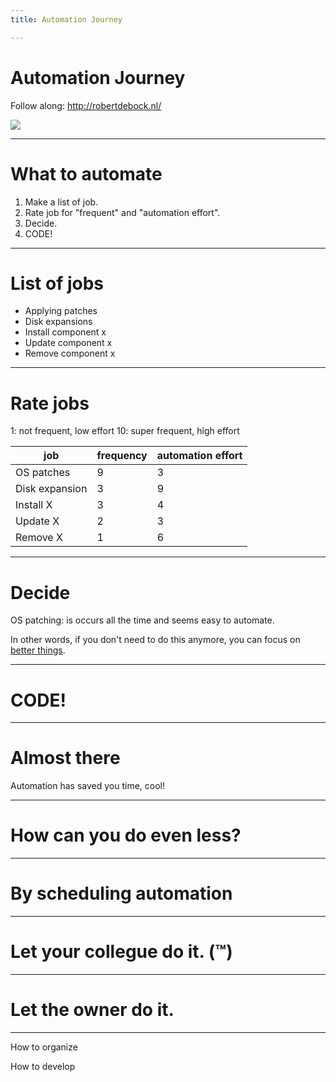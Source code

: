 ```yaml
---
title: Automation Journey

---
```


# Automation Journey

Follow along: http://robertdebock.nl/

<img src="https://api.qrserver.com/v1/create-qr-code/?size=350x350&data=http://robertdebock.nl/presentations/automation-journey/"/>

---

# What to automate

1. Make a list of job.
2. Rate job for "frequent" and "automation effort".
3. Decide.
4. CODE!

----

# List of jobs

- Applying patches
- Disk expansions
- Install component x
- Update component x
- Remove component x

----

# Rate jobs

1: not frequent, low effort
10: super frequent, high effort

|job           |frequency|automation effort|
|--------------|---------|-----------------|
|OS patches    |9        |3                |
|Disk expansion|3        |9                |
|Install X     |3        |4                |
|Update X      |2        |3                |
|Remove X      |1        |6                |

----

# Decide

OS patching: is occurs all the time and seems easy to automate.

In other words, if you don't need to do this anymore, you can focus on [better things](https://www.google.com/search?q=how+to+contribute+to+open+source).

----

# CODE!

---

# Almost there

Automation has saved you time, cool!


----

# How can you do even less?

----

# By scheduling automation

----

# Let your collegue do it. (&trade;)

----

# Let the owner do it.

---

How to organize

How to develop
